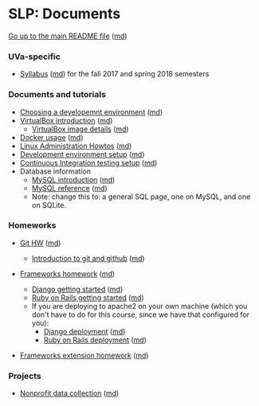 SLP: Documents
==============

[Go up to the main README file](../README.html) ([md](../README.md))

### UVa-specific

- [Syllabus](../uva/syllabus.html) ([md](../uva/syllabus.md)) for the fall 2017 and spring 2018 semesters

### Documents and tutorials

- [Choosing a developemnt environment](choosing-dev-env.html) ([md](choosing-dev-env.md))
- [VirtualBox introduction](virtualbox-intro.html) ([md](virtualbox-intro.md))
    - [VirtualBox image details](virtualbox-image-details.html) ([md](virtualbox-image-details.md))
- [Docker usage](docker-usage.html) ([md](docker-usage.md))
- [Linux Administration Howtos](linux-admin-howtos.html) ([md](linux-admin-howtos.md))
- [Development environment setup](dev-env-setup.html) ([md](dev-env-setup.md))
- [Continuous Integration testing setup](ci-setup.html) ([md](ci-setup.md))
- Database information
    - [MySQL introduction](mysql-intro.html) ([md](mysql-intro.md))
    - [MySQL reference](mysql-reference.html) ([md](mysql-reference.md))
    - Note: change this to: a general SQL page, one on MySQL, and one on SQLite.

### Homeworks

- [Git HW](hw-git.html) ([md](hw-git.md))
    - [Introduction to git and github](git-intro.html) ([md](git-intro.md))

- [Frameworks homework](hw-frameworks.html) ([md](framework-hw.md))
    - [Django getting started](django-getting-started.html) ([md](django-getting-started.md))
	- [Ruby on Rails getting started](rubyrails-getting-started.html) ([md](rubyrails-getting-started.md))
	- If you are deploying to apache2 on your own machine (which you don't have to do for this course, since we have that configured for you):
        - [Django deployment](django-deployment.html) ([md](django-deployment.md))
        - [Ruby on Rails deployment](rubyrails-deployment.html) ([md](rubyrails-deployment.md))

- [Frameworks extension homework](hw-framework-ext.html) ([md](hw-framework-ext.md))

### Projects

- [Nonprofit data collection](project-nonprofit-data-collection.html) ([md](project-nonprofit-data-collection.md))
